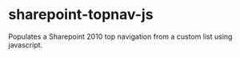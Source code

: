 sharepoint-topnav-js
====================

Populates a Sharepoint 2010 top navigation from a custom list using javascript.
